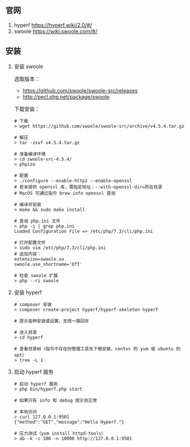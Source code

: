 ## 官网
1. hyperf https://hyperf.wiki/2.0/#/
2. swoole https://wiki.swoole.com/#/

## 安装
1. 安装 swoole
    
    选取版本：
    * https://github.com/swoole/swoole-src/releases
    * http://pecl.php.net/package/swoole
    
    下载安装：
    ```shell
    # 下载
    > wget https://github.com/swoole/swoole-src/archive/v4.5.4.tar.gz
    
    # 解压
    > tar -zxvf v4.5.4.tar.gz
    
    # 准备编译环境
    > cd swoole-src-4.5.4/
    > phpize
    
    # 配置
    > ./configure --enable-http2 --enable-openssl
    # 若未提供 openssl 库，需指定地址：--with-openssl-dir=所在目录
    # MacOS 可通过指令 brew info openssl 查询
    
    # 编译并安装
    > make && sudo make install
    
    # 查询 php.ini 文件
    > php -i | grep php.ini
    Loaded Configuration File => /etc/php/7.3/cli/php.ini
    
    # 打开配置文件
    > sudo vim /etc/php/7.3/cli/php.ini
    # 追加内容：
    extension=swoole.so
    swoole.use_shortname='Off'
    
    # 检查 swoole 扩展
    > php --ri swoole
    ```
2. 安装 hyperf

    ```
    # composer 安装
    > composer create-project hyperf/hyperf-skeleton hyperf
   
    # 提示各种安装或设置，无视一路回车
   
    # 进入目录
    > cd hyperf
   
    # 查看目录树（指令不存在则管理工具先下载安装，centos 的 yum 或 ubuntu 的 apt）
    > tree -L 1
    ```
3. 启动 hyperf 服务

    ```
    # 启动 hyperf 服务
    > php bin/hyperf.php start
   
    # 如果只有 info 和 debug 提示则正常
   
    # 本地访问
    > curl 127.0.0.1:9501
    {"method":"GET","message":"Hello Hyperf."}
   
    # 压力测试（yum install httpd-tools）
    > ab -k -c 100 -n 10000 http://127.0.0.1:9501
    ```